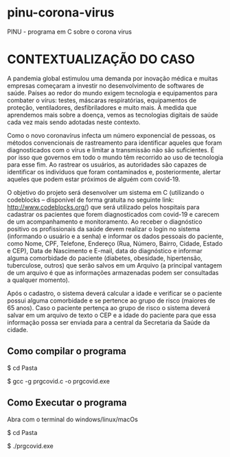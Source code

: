 # pinu-corona-virus
PINU - programa em C sobre o corona virus


# CONTEXTUALIZAÇÃO DO CASO

A pandemia global estimulou uma demanda por inovação médica e muitas empresas
começaram a investir no desenvolvimento de softwares de saúde. Países ao redor do
mundo exigem tecnologia e equipamentos para combater o vírus: testes, máscaras
respiratórias, equipamentos de proteção, ventiladores, desfibriladores e muito mais. À
medida que aprendemos mais sobre a doença, vemos as tecnologias digitais de saúde cada
vez mais sendo adotadas neste contexto.


Como o novo coronavírus infecta um número exponencial de pessoas, os métodos
convencionais de rastreamento para identificar aqueles que foram diagnosticados com o
vírus e limitar a transmissão não são suficientes. É por isso que governos em todo o mundo
têm recorrido ao uso de tecnologia para esse fim. Ao rastrear os usuários, as autoridades
são capazes de identificar os indivíduos que foram contaminados e, posteriormente, alertar
aqueles que podem estar próximos de alguém com covid-19.

O objetivo do projeto será desenvolver um sistema em C (utilizando o codeblocks –
disponível de forma gratuita no seguinte link: http://www.codeblocks.org/) que será
utilizado pelos hospitais para cadastrar os pacientes que forem diagnosticados com covid-19
e carecem de um acompanhamento e monitoramento. Ao receber o diagnóstico positivo os
profissionais da saúde devem realizar o login no sistema (informando o usuário e a senha) e
informar os dados pessoais do paciente, como Nome, CPF, Telefone, Endereço (Rua, Número,
Bairro, Cidade, Estado e CEP), Data de Nascimento e E-mail, data do diagnóstico e informar
alguma comorbidade do paciente (diabetes, obesidade, hipertensão, tuberculose, outros)
que serão salvos em um Arquivo (a principal vantagem de um arquivo é que as informações
armazenadas podem ser consultadas a qualquer momento).

Após o cadastro, o sistema deverá calcular a idade e verificar se o paciente possui
alguma comorbidade e se pertence ao grupo de risco (maiores de 65 anos). Caso o paciente
pertença ao grupo de risco o sistema deverá salvar em um arquivo de texto o CEP e a idade
do paciente para que essa informação possa ser enviada para a central da Secretaria da
Saúde da cidade.


## Como compilar o programa

$ cd Pasta

$ gcc -g prgcovid.c -o prgcovid.exe

## Como Executar o programa

Abra com o terminal do windows/linux/macOs

$ cd Pasta

$ ./prgcovid.exe




